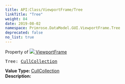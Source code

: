 ```yaml
---
title: API:Class/ViewportFrame/Tree
linkTitle: "Tree"
weight: 84
date: 2019-08-02
namespace: Primrose.DataModel.GUI.ViewportFrame.Tree
deprecated: false
no_list: true
---
```

Property of <a href="/docs/api-reference/Class/ViewportFrame"><img src="/icons/silk/frame.png"/>&nbsp;ViewportFrame</a>
<pre class="method-declaration">
Tree: <a class="type" href="/docs/api-reference/Misc/CullCollection">CullCollection</a></pre>
<b>Value Type: </b>
<a class="type" href="/docs/api-reference/Misc/CullCollection">CullCollection</a>
<br/>
<b>Description: </b>